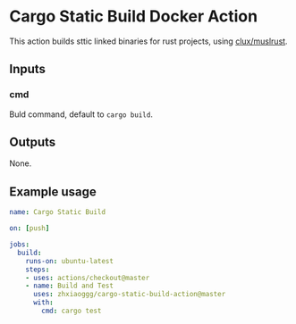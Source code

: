 # Cargo Static Build Docker Action

This action builds sttic linked binaries for rust projects, using [clux/muslrust](https://github.com/clux/muslrust).

## Inputs

### cmd

Buld command, default to `cargo build`.

## Outputs

None.

## Example usage

```yaml
name: Cargo Static Build

on: [push]

jobs:
  build:
    runs-on: ubuntu-latest
    steps:
    - uses: actions/checkout@master
    - name: Build and Test
      uses: zhxiaoggg/cargo-static-build-action@master
      with:
        cmd: cargo test
```
